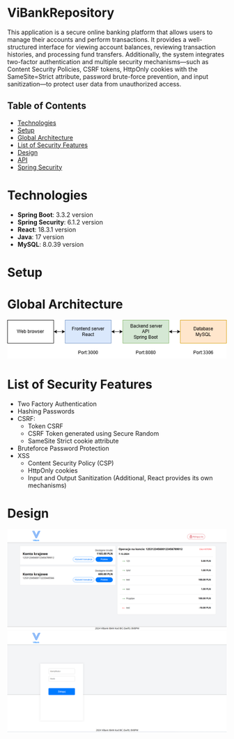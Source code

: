 # ViBankRepository
This application is a secure online banking platform that allows users to manage their accounts and perform transactions. It provides a well-structured interface for viewing account balances, reviewing transaction histories, and processing fund transfers. Additionally, the system integrates two-factor authentication and multiple security mechanisms—such as Content Security Policies, CSRF tokens, HttpOnly cookies with the SameSite=Strict attribute, password brute-force prevention, and input sanitization—to protect user data from unauthorized access.

## Table of Contents
- [Technologies](#Technologies)
- [Setup](#Setup)
- [Global Architecture](#Global-Architecture)
- [List of Security Features](#List-of-Security-Features)
- [Design](#Design)
- [API](#API)
- [Spring Security](#Spring-Security)

# Technologies
- **Spring Boot**: 3.3.2 version
- **Spring Security**: 6.1.2 version
- **React**: 18.3.1 version
- **Java**: 17 version
- **MySQL**: 8.0.39 version

# Setup

# Global Architecture
<div align="center">
  <img src="architecture.png" alt="Architecture Diagram" />
</div>

# List of Security Features

- Two Factory Authentication
- Hashing Passwords
- CSRF:
    - Token CSRF
    - CSRF Token generated using Secure Random
    - SameSite Strict cookie attribute
- Bruteforce Password Protection
- XSS
    - Content Security Policy (CSP)
    - HttpOnly cookies
    - Input and Output Sanitization (Additional, React provides its own mechanisms)
    
# Design
<div align="center">
  <img src="design.png" alt="Design dashboard view" />
</div>
<div align="center">
  <img src="design2.png" alt="Design logging view" />
</div>
